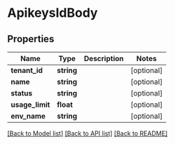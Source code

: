 # ApikeysIdBody

## Properties
Name | Type | Description | Notes
------------ | ------------- | ------------- | -------------
**tenant_id** | **string** |  | [optional] 
**name** | **string** |  | [optional] 
**status** | **string** |  | [optional] 
**usage_limit** | **float** |  | [optional] 
**env_name** | **string** |  | [optional] 

[[Back to Model list]](../../README.md#documentation-for-models) [[Back to API list]](../../README.md#documentation-for-api-endpoints) [[Back to README]](../../README.md)

